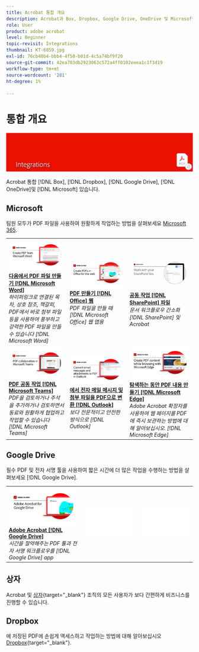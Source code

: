 ```yaml
---
title: Acrobat 통합 개요
description: Acrobat과 Box, Dropbox, Google Drive, OneDrive 및 Microsoft 앱 통합
role: User
product: adobe acrobat
level: Beginner
topic-revisit: Integrations
thumbnail: KT-6859.jpg
exl-id: 76cb40b4-bbb4-4f50-b01d-4c5a74bf9f20
source-git-commit: 42ea703db2923063c572a4ff0102eeea1c1f3d19
workflow-type: tm+mt
source-wordcount: '281'
ht-degree: 1%

---
```


# 통합 개요

![Acrobat 이미지 통합](../assets/Hero-Integrate.png)

Acrobat 통합 [!DNL Box], [!DNL Dropbox], [!DNL Google Drive], [!DNL OneDrive]및 [!DNL Microsoft] 있습니다.

## Microsoft

팀원 모두가 PDF 파일을 사용하여 원활하게 작업하는 방법을 살펴보세요 [Microsoft 365](https://www.adobe.com/documentcloud/integrations/microsoft-office-365.html).

<table style="table-layout:fixed">
<tr>
  <td>
    <a href="createfromword.md">
      <img alt="Microsoft Word에서 PDF 파일 만들기" src="../assets/CreateWord.png" />
    </a>
    <div>
    <a href="createfromword.md"><strong>다음에서 PDF 파일 만들기 [!DNL Microsoft Word]</strong></a>
    </div>
    <em>하이퍼링크로 연결된 목차, 상호 참조, 책갈피, PDF에서 바로 첨부 파일 등을 사용하여 풍부하고 강력한 PDF 파일을 만들 수 있습니다 [!DNL Microsoft Word]</em>
    <br>
  </td>
  <td>
    <a href="createofficeweb.md">
      <img alt="PDF 만들기 [!DNL Office] 웹" src="../assets/Officeweb_1280.png" />
    </a>
    <div>
    <a href="createofficeweb.md"><strong>PDF 만들기 [!DNL Office] 웹</strong></a>
    </div>
    <em>PDF 파일을 만들 때 [!DNL Microsoft Office] 웹 앱용</em>
    <br>
  </td>  
  <td>
    <a href="acrobatandsp.md">
      <img alt="공동 작업 [!DNL SharePoint] 파일" src="../assets/SharePoint.png" />
    </a>
    <div>
    <a href="acrobatandsp.md"><strong>공동 작업 [!DNL SharePoint] 파일</strong></a>
    </div>
    <em>문서 워크플로우 간소화 [!DNL SharePoint] 및 Acrobat</em>
    <br>
  </td>  
</tr>
<tr>
  <td>
    <a href="acrobatandteams.md">
      <img alt="PDF 공동 작업 [!DNL Microsoft Teams]" src="../assets/MicrosoftTeams.png" />
    </a>
    <div>
    <a href="acrobatandteams.md"><strong>PDF 공동 작업 [!DNL Microsoft Teams]</strong></a>
    </div>
    <em>PDF을 검토하거나 주석을 추가하거나 검토하면서 동료와 원활하게 협업하고 작업할 수 있습니다 [!DNL Microsoft Teams]</em>
    <br>
  </td>
  <td>
    <a href="outlook.md">
      <img alt="Outlook에서 전자 메일 메시지 및 첨부 파일을 PDF으로 변환" src="../assets/Outlook.jpg" />
    </a>
    <div>
    <a href="outlook.md"><strong>에서 전자 메일 메시지 및 첨부 파일을 PDF으로 변환 [!DNL Outlook]</strong></a>
    </div>
    <em>보다 전문적이고 안전한 방식으로 [!DNL Outlook]</em>
    <br>
  </td>
  <td>
    <a href="edge.md">
      <img alt="탐색하는 동안 PDF 내용 만들기 [!DNL Microsoft Edge]" src="../assets/Edge_1280.png" />
    </a>
    <div>
    <a href="edge.md"><strong>탐색하는 동안 PDF 내용 만들기 [!DNL Microsoft Edge]</strong></a>
    </div>
    <em>Adobe Acrobat 확장자를 사용하여 웹 페이지를 PDF에 즉시 보관하는 방법에 대해 알아보십시오. [!DNL Microsoft Edge]</em>
    <br>
  </td>
</tr>
</table>

## Google Drive

필수 PDF 및 전자 서명 툴을 사용하여 짧은 시간에 더 많은 작업을 수행하는 방법을 살펴보세요 [!DNL Google Drive].

<table style="table-layout:fixed">
<tr>
  <td>
    <a href="acrobatandgoogle.md">
      <img alt="Google 드라이브용 Adobe Acrobat" src="../assets/acrobatgoogle.jpg" />
    </a>
    <div>
    <a href="acrobatandgoogle.md"><strong>Adobe Acrobat [!DNL Google Drive]</strong></a>
    </div>
    <em>시간을 절약해주는 PDF 툴과 전자 서명 워크플로우를 [!DNL Google Drive] app</em>
    <br>
  </td>
  <td>
   <img alt="스페이서" src="../assets/Whitespacer.png" />
    <div>
    <br>
  </td>
  <td>
   <img alt="스페이서" src="../assets/Whitespacer.png" />
    <div>
    <br>
  </td>
</tr>
</table>

## 상자

Acrobat 및 [상자](https://www.adobe.com/documentcloud/integrations/box.html){target=&quot;_blank&quot;} 조직의 모든 사용자가 보다 간편하게 비즈니스를 진행할 수 있습니다.

## Dropbox

에 저장된 PDF에 손쉽게 액세스하고 작업하는 방법에 대해 알아보십시오 [Dropbox](https://www.adobe.com/documentcloud/integrations/dropbox.html){target=&quot;_blank&quot;}.
